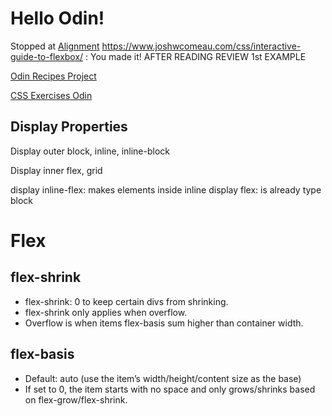# Hello Odin! 

Stopped at [Alignment](https://www.theodinproject.com/lessons/foundations-alignment)
https://www.joshwcomeau.com/css/interactive-guide-to-flexbox/ : You made it!
AFTER READING REVIEW 1st EXAMPLE 

[Odin Recipes Project](https://github.com/AntonioMarcel/odin-recipes)

[CSS Exercises Odin](https://github.com/AntonioMarcel/css-exercises-odin)

## Display Properties
Display outer
block, inline, inline-block

Display inner
flex, grid

display inline-flex: makes elements inside inline
display flex: is already type block

# Flex

## flex-shrink
- flex-shrink: 0 to keep certain divs from shrinking.
- flex-shrink only applies when overflow.
- Overflow is when items flex-basis sum higher than container width.

## flex-basis
- Default: auto (use the item’s width/height/content size as the base)
- If set to 0, the item starts with no space and only grows/shrinks based on flex-grow/flex-shrink.

